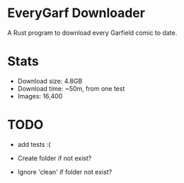 # EveryGarf Downloader

A Rust program to download every Garfield comic to date.

# Stats

- Download size: 4.8GB
- Download time: ~50m, from one test
- Images: 16,400

# TODO

- add tests :(

- Create folder if not exist?
- Ignore 'clean' if folder not exist?

